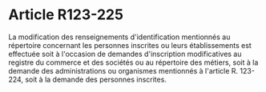# Article R123-225

La modification des renseignements d'identification mentionnés au répertoire concernant les personnes inscrites ou leurs établissements est effectuée soit à l'occasion de demandes d'inscription modificatives au registre du commerce et des sociétés ou au répertoire des métiers, soit à la demande des administrations ou organismes mentionnés à l'article R. 123-224, soit à la demande des personnes inscrites.
